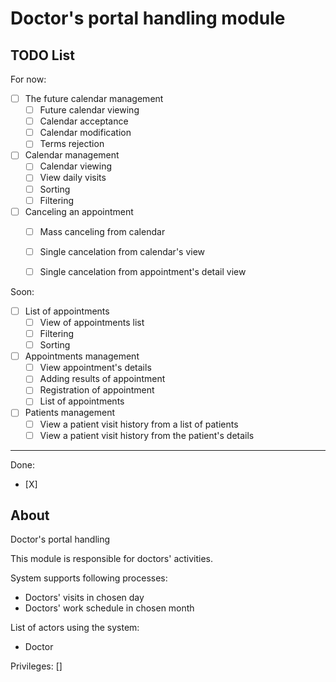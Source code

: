 # Doctor's portal handling module
## TODO List
For now:
- [ ] The future calendar management
  - [ ] Future calendar viewing
  - [ ] Calendar acceptance
  - [ ] Calendar modification
  - [ ] Terms rejection
- [ ] Calendar management
  - [ ] Calendar viewing
  - [ ] View daily visits
  - [ ] Sorting
  - [ ] Filtering
- [ ] Canceling an appointment
  - [ ] Mass canceling from calendar
  - [ ] Single cancelation from calendar's view
  - [ ] Single cancelation from appointment's detail view

  
Soon:
- [ ] List of appointments
  - [ ] View of appointments list
  - [ ] Filtering 
  - [ ] Sorting
- [ ] Appointments management
  - [ ] View appointment's details
  - [ ] Adding results of appointment
  - [ ] Registration of appointment
  - [ ] List of appointments
- [ ] Patients management
  - [ ] View a patient visit history from a list of patients 
  - [ ] View a patient visit history from the patient's details

---
Done:
- [X] 


## About

Doctor's portal handling

This module is responsible for doctors' activities.

System supports following processes:
- Doctors' visits in chosen day
- Doctors' work schedule in chosen month
  
List of actors using the system:
- Doctor

Privileges:
[]
 

